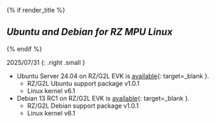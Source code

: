 {% if render_title %}

## *Ubuntu and Debian for RZ MPU Linux*

{% endif %}

2025/07/31
{: .right .small }

* Ubuntu Server 24.04 on RZ/G2L EVK is [available](https://renesas-rz.github.io/rz_linux_distros/#whats-new){: target=_blank }.
    * RZ/G2L Ubuntu support package v1.0.1
    * Linux kernel v6.1
* Debian 13 RC1 on RZ/G2L EVK is [available](https://renesas-rz.github.io/rz_linux_distros/#whats-new){: target=_blank }.
    * RZ/G2L Debian support package v1.0.1
    * Linux kernel v6.1
